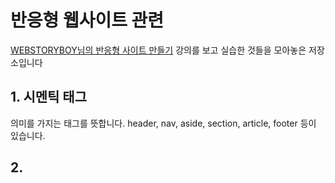 # 반응형 웹사이트 관련

[WEBSTORYBOY님의 반응형 사이트 만들기](https://wtss.tistory.com/category/SITE/02%20RESPONSIVE) 강의를 보고 실습한 것들을 모아놓은 저장소입니다

## 1. 시멘틱 태그

의미를 가지는 태그를 뜻합니다. header, nav, aside, section, article, footer 등이 있습니다.

## 2.